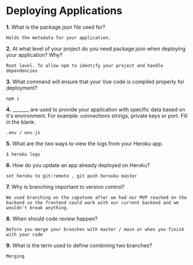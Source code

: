 # Deploying Applications

**1.** What is the package.json file used for?
<!-- enter you answer in the space below -->
```
Holds the metadata for your application.
``` 
**2.** At what level of your project do you need package.json when deploying your application? Why?
<!-- enter you answer in the space below -->
```
Root level. To allow npm to identify your project and handle dependencies
```
**3.** What command will ensure that your Vue code is compiled properly for deployment?
<!-- enter you answer in the space below -->
```
npm i
```
**4.** _______ are used to provide your application with specific data based on it's environment. For example: connections strings, private keys or port. Fill in the blank.
<!-- enter you answer in the space below -->
```
.env / env.js
```
**5.** What are the two ways to view the logs from your Heroku app.
<!-- enter you answer in the space below -->
```
$ heroku logs
```
**6.** How do you update an app already deployed on Heroku?
<!-- enter you answer in the space below -->
```
set heroku to git:remote , git push herouku master
```
**7.** Why is branching important to version control?
<!-- enter you answer in the space below -->
```
We used branching on the capstone after we had our MVP reached on the backend so the frontend could work with our current backend and we wouldn't break anything.
```
**8.** When should code review happen?
<!-- enter you answer in the space below -->
```
Before you merge your branches with master / main or when you finish with your code
```
**9.** What is the term used to define combining two branches?
<!-- enter you answer in the space below -->
```
Merging
```